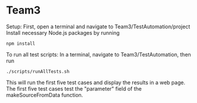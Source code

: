 # Team3
Setup: First, open a terminal and navigate to Team3/TestAutomation/project
Install necessary Node.js packages by running

`npm install`

To run all test scripts:
In a terminal, navigate to Team3/TestAutomation, then run

`./scripts/runAllTests.sh`

This will run the first five test cases and display the results in a web page.
The first five test cases test the "parameter" field of the makeSourceFromData function.



